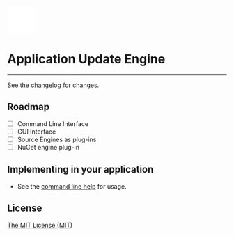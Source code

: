 ![logo](https://raw.githubusercontent.com/ennerperez/updater/master/.editoricon.png)

# Application Update Engine

---------------------------------------

See the [changelog](CHANGELOG.md) for changes.

## Roadmap
- [ ] Command Line Interface
- [ ] GUI Interface
- [ ] Source Engines as plug-ins
- [ ] NuGet engine plug-in

## Implementing in your application
- See the [command line help](HELP_CLI.md) for usage.

## License
[The MIT License (MIT)](LICENSE)